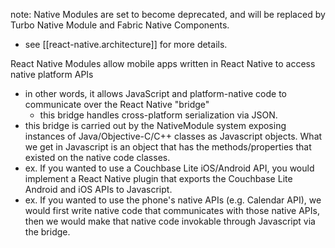 
note: Native Modules are set to become deprecated, and will be replaced by Turbo Native Module and Fabric Native Components.
- see [[react-native.architecture]] for more details.

React Native Modules allow mobile apps written in React Native to access native platform APIs
- in other words, it allows JavaScript and platform-native code to communicate over the React Native "bridge"
    - this bridge handles cross-platform serialization via JSON.
- this bridge is carried out by the NativeModule system exposing instances of Java/Objective-C/C++ classes as Javascript objects. What we get in Javascript is an object that has the methods/properties that existed on the native code classes.
- ex. If you wanted to use a Couchbase Lite iOS/Android API, you would implement a React Native plugin that exports the Couchbase Lite Android and iOS APIs to Javascript.
- ex. If you wanted to use the phone's native APIs (e.g. Calendar API), we would first write native code that communicates with those native APIs, then we would make that native code invokable through Javascript via the bridge.
